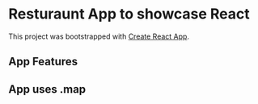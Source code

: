 # Resturaunt App to showcase React

This project was bootstrapped with [Create React App](https://github.com/facebook/create-react-app).

## App Features

## App uses .map
